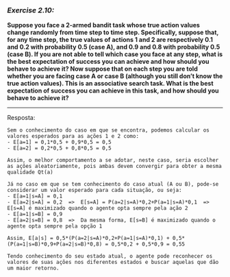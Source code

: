 ### *Exercise 2.10:* 

**Suppose you face a 2-armed bandit task whose true action values change randomly from time step to time step. Specifically, suppose that, for any time step, the true values of actions 1 and 2 are respectively 0.1 and 0.2 with probability 0.5 (case A), and 0.9 and 0.8 with probability 0.5 (case B). If you are not able to tell which case you face at any step, what is the best expectation of success you can achieve and how should you behave to achieve it? Now suppose that on each step you are told whether you are facing case A or case B (although you still don’t know the true action values). This is an associative search task. What is the best expectation of success you can achieve in this task, and how should you behave to achieve it?**

---
Resposta:

```
Sem o conhecimento do caso em que se encontra, podemos calcular os valores esperados para as ações 1 e 2 como:
- E[a=1] = 0,1*0,5 + 0,9*0,5 = 0,5
- E[a=2] = 0,2*0,5 + 0,8*0,5 = 0,5

Assim, o melhor comportamento a se adotar, neste caso, seria escolher as ações aleatoriamente, pois ambas devem convergir para obter a mesma qualidade Qt(a)

Já no caso em que se tem conhecimento do caso atual (A ou B), pode-se considerar um valor esperado para cada situação, ou seja:
- E[a=1|s=A] = 0,1
- E[a=2|s=A] = 0,2  =>  E[s=A] = P(a=2|s=A)*0,2+P(a=1|s=A)*0,1  =>  E[s=A] é maximizado quando o agente opta sempre pela ação 2
- E[a=1|s=B] = 0,9
- E[a=2|s=B] = 0,8  =>  Da mesma forma, E[s=B] é maximizado quando o agente opta sempre pela opção 1

Assim, E[a|s] = 0,5*(P(a=2|s=A)*0,2+P(a=1|s=A)*0,1) + 0,5*(P(a=1|s=B)*0,9+P(a=2|s=B)*0,8) = 0,5*0,2 + 0,5*0,9 = 0,55

Tendo conhecimento do seu estado atual, o agente pode reconhecer os valores de suas ações nos diferentes estados e buscar aquelas que dão um maior retorno.


```
